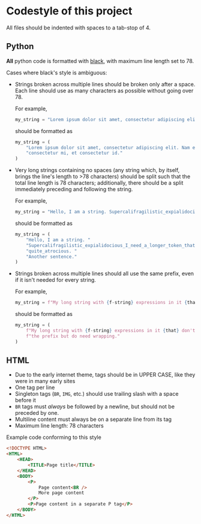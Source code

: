 # Codestyle of this project

All files should be indented with spaces to a tab-stop of 4.

## Python

**All** python code is formatted with [black](https://github.com/psf/black), with maximum line length set to 78.

Cases where black's style is ambiguous:

- Strings broken across multiple lines should be broken only after a space.
    Each line should use as many characters as possible without going over 78.

    For example,

    ```python
    my_string = "Lorem ipsum dolor sit amet, consectetur adipiscing elit. Nam eget consectetur mi, et consectetur id."
    ```

    should be formatted as

    ```python
    my_string = (
        "Lorem ipsum dolor sit amet, consectetur adipiscing elit. Nam eget "
        "consectetur mi, et consectetur id."
    )
    ```

- Very long strings containing no spaces (any string which, by itself, brings
    the line's length to >78 characters) should be split such that the total
    line length is 78 characters; additionally, there should be a split immediately preceding and following the string.

    For example,

    ```python
    my_string = "Hello, I am a string. Supercalifragilistic_expialidocious_I_need_a_longer_token_that's_really_quite_atrocious. Another sentence."
    ```

    should be formatted as

    ```python
    my_string = (
        "Hello, I am a string. "
        "Supercalifragilistic_expialidocious_I_need_a_longer_token_that's_really_"
        "quite_atrocious. "
        "Another sentence."
    )
    ```

- Strings broken across multiple lines should all use the same prefix, even if
    it isn't needed for every string.

    For example,

    ```python
    my_string = f"My long string with {f-string} expressions in it {that} don't all need the prefix but do need wrapping."
    ```

    should be formatted as

    ```python
    my_string = (
        f"My long string with {f-string} expressions in it {that} don't all need "
        f"the prefix but do need wrapping."
    )
    ```

## HTML

- Due to the early internet theme, tags should be in UPPER CASE, like they
    were in many early sites
- One tag per line
- Singleton tags (`BR`, `IMG`, etc.) should use trailing slash with a space
    before it
- `BR` tags must *always* be followed by a newline, but should not be preceded by one.
- Multiline content must always be on a separate line from its tag
- Maximum line length: 78 characters

Example code conforming to this style

```html
<!DOCTYPE HTML>
<HTML>
    <HEAD>
        <TITLE>Page title</TITLE>
    </HEAD>
    <BODY>
        <P>
            Page content<BR />
            More page content
        </P>
        <P>Page content in a separate P tag</P>
    </BODY>
</HTML>
```
